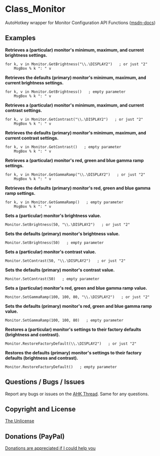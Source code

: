 # Class_Monitor
 AutoHotkey wrapper for Monitor Configuration API Functions ([msdn-docs](https://docs.microsoft.com/en-us/windows/win32/api/_monitor/))


## Examples

**Retrieves a (particular) monitor's minimum, maximum, and current brightness settings.**
```AutoHotkey
for k, v in Monitor.GetBrightness("\\.\DISPLAY2")   ; or just "2"
	MsgBox % k ": " v
```

**Retrieves the defaults (primary) monitor's minimum, maximum, and current brightness settings.**
```AutoHotkey
for k, v in Monitor.GetBrightness()   ; empty parameter
	MsgBox % k ": " v
```

**Retrieves a (particular) monitor's minimum, maximum, and current contrast settings.**
```AutoHotkey
for k, v in Monitor.GetContrast("\\.\DISPLAY2")   ; or just "2"
	MsgBox % k ": " v
```

**Retrieves the defaults (primary) monitor's minimum, maximum, and current contrast settings.**
```AutoHotkey
for k, v in Monitor.GetContrast()   ; empty parameter
	MsgBox % k ": " v
```

**Retrieves a (particular) monitor's red, green and blue gamma ramp settings.**
```AutoHotkey
for k, v in Monitor.GetGammaRamp("\\.\DISPLAY2")   ; or just "2"
	MsgBox % k ": " v
```

**Retrieves the defaults (primary) monitor's red, green and blue gamma ramp settings.**
```AutoHotkey
for k, v in Monitor.GetGammaRamp()   ; empty parameter
	MsgBox % k ": " v
```

**Sets a (particular) monitor's brightness value.**
```AutoHotkey
Monitor.SetBrightness(50, "\\.\DISPLAY2")   ; or just "2"
```

**Sets the defaults (primary) monitor's brightness value.**
```AutoHotkey
Monitor.SetBrightness(50)   ; empty parameter
```

**Sets a (particular) monitor's contrast value.**
```AutoHotkey
Monitor.SetContrast(50, "\\.\DISPLAY2")   ; or just "2"
```

**Sets the defaults (primary) monitor's contrast value.**
```AutoHotkey
Monitor.SetContrast(50)   ; empty parameter
```

**Sets a (particular) monitor's red, green and blue gamma ramp value.**
```AutoHotkey
Monitor.SetGammaRamp(100, 100, 80, "\\.\DISPLAY2")   ; or just "2"
```

**Sets the defaults (primary) monitor's red, green and blue gamma ramp value.**
```AutoHotkey
Monitor.SetGammaRamp(100, 100, 80)   ; empty parameter
```

**Restores a (particular) monitor's settings to their factory defaults (brightness and contrast).**
```AutoHotkey
Monitor.RestoreFactoryDefault(\\.\DISPLAY2")   ; or just "2"
```

**Restores the defaults (primary) monitor's settings to their factory defaults (brightness and contrast).**
```AutoHotkey
Monitor.RestoreFactoryDefault()   ; empty parameter
```


## Questions / Bugs / Issues
Report any bugs or issues on the [AHK Thread](https://www.autohotkey.com/boards/viewtopic.php?f=6&t=62955). Same for any questions.


## Copyright and License
[The Unlicense](LICENSE)


## Donations (PayPal)
[Donations are appreciated if I could help you](https://www.paypal.me/smithz)